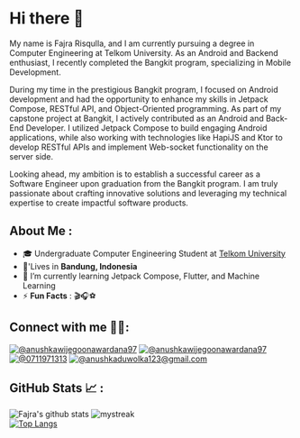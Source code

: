 # Hi there 👋
My name is Fajra Risqulla, and I am currently pursuing a degree in Computer Engineering at Telkom University. As an Android and Backend enthusiast, I recently completed the Bangkit program, specializing in Mobile Development.

During my time in the prestigious Bangkit program, I focused on Android development and had the opportunity to enhance my skills in Jetpack Compose, RESTful API, and Object-Oriented programming. As part of my capstone project at Bangkit, I actively contributed as an Android and Back-End Developer. I utilized Jetpack Compose to build engaging Android applications, while also working with technologies like HapiJS and Ktor to develop RESTful APIs and implement Web-socket functionality on the server side.

Looking ahead, my ambition is to establish a successful career as a Software Engineer upon graduation from the Bangkit program. I am truly passionate about crafting innovative solutions and leveraging my technical expertise to create impactful software products.

## About Me :

- 🎓 Undergraduate Computer Engineering Student at [Telkom University](https://telkomuniversity.ac.id/)
- 🏡'Lives in **Bandung, Indonesia**
- 🌱 I’m currently learning Jetpack Compose, Flutter, and Machine Learning
- ⚡ **Fun Facts** : 🎬🎧⚽

## Connect with me 👨‍🦱:

[![@anushkawijegoonawardana97](https://img.icons8.com/fluency/48/000000/instagram-new.png "fajra_risqulla")](https://www.instagram.com/fajra_risqulla) [![@anushkawijegoonawardana97](https://img.icons8.com/fluency/48/000000/linkedin.png "fajra_risqulla")](https://www.linkedin.com/in/fajra-risqulla-2294591b5/) [![@0711971313](https://img.icons8.com/fluency/48/000000/phone-disconnected.png "082181707745")](tel:082181707745) [![@anushkaduwolka123@gmail.com](https://img.icons8.com/fluency/48/000000/apple-mail.png "fajrarisqulla@gmail.com")](fajrarisqulla@gmail.com)


## GitHub Stats 📈 :


![Fajra's github stats](https://github-readme-stats-sigma-five.vercel.app/api?username=cisnux-seed&show_icons=true&theme=tokyonight)
<img src="https://github-readme-streak-stats.herokuapp.com/?user=cisnux-seed&theme=tokyonight" alt="mystreak"/>
<br>
[![Top Langs](https://github-readme-stats.vercel.app/api/top-langs/?username=cisnux-seed&theme=tokyonight)](https://github.com/cisnux-seed?tab=repositories)
